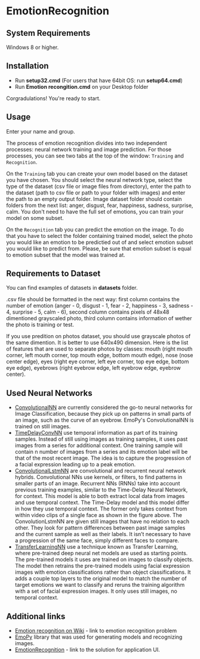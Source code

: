 # EmotionRecognition

## System Requirements
Windows 8 or higher.

## Installation
- Run **setup32.cmd** (For users that have 64bit OS: run **setup64.cmd**)
- Run **Emotion recongition.cmd** on your Desktop folder

Corgradulations! You're ready to start.

## Usage
Enter your name and group.

The process of emotion recognition divides into two independent processes: neural network training and image prediction. For those processes, you can see two tabs at the top of the window: `Training` and `Recognition`.

On the `Training` tab you can create your own model based on the dataset you have chosen. You should select the neural network type, select the type of the dataset (csv file or image files from directory), enter the path to the dataset (path to csv file or path to your folder with images) and enter the path to an empty output folder. Image dataset folder should contain folders from the next list: anger, disgust, fear, happiness, sadness, surprise, calm. You don't need to have the full set of emotions, you can train your model on some subset.

On the `Recognition` tab you can predict the emotion on the image. To do that you have to select the folder containing trained model, select the photo you would like an emotion to be predictied out of and select emotion subset you would like to predict from. Please, be sure that emotion subset is equal to emotion subset that the model was trained at.

## Requirements to Dataset
You can find examples of datasets in **datasets** folder.
 
.csv file should be formatted in the next way: first column contains the number of emotion (anger - 0, disgust - 1, fear - 2, happiness - 3, sadness - 4, surprise - 5, calm - 6), second column contains pixels of 48x48 dimentioned grayscaled photo, third column contains information of wether the photo is training or test.

If you use predition on photos dataset, you should use grayscale photos of the same dimention. It is better to use 640x490 dimension. Here is the list of features that are used to separate photos by classes: mouth (right mouth corner, left mouth corner, top mouth edge, bottom mouth edge), nose (nose center edge), eyes (right eye corner, left eye corner, top eye edge, bottom eye edge), eyebrows (right eyebrow edge, left eyebrow edge, eyebrow center).

## Used Neural Networks
- [ConvolutionalNN](https://medium.com/technologymadeeasy/the-best-explanation-of-convolutional-neural-networks-on-the-internet-fbb8b1ad5df8) are currently considered the go-to neural networks for Image Classification, because they pick up on patterns in small parts of an image, such as the curve of an eyebrow. EmoPy's ConvolutionalNN is trained on still images.
- [TimeDelayConvNN](https://ieeexplore.ieee.org/document/7090979?part=1) use temporal information as part of its training samples. Instead of still using images as training samples, it uses past images from a series for additional context. One training sample will contain n number of images from a series and its emotion label will be that of the most recent image. The idea is to capture the progression of a facial expression leading up to a peak emotion.
- [ConvolutionalLstmNN](https://skymind.ai/wiki/lstm#recurrent) are convolutional and recurrent neural network hybrids. Convolutional NNs use kernels, or filters, to find patterns in smaller parts of an image. Recurrent NNs (RNNs) take into account previous training examples, similar to the Time-Delay Neural Network, for context. This model is able to both extract local data from images and use temporal context. The Time-Delay model and this model differ in how they use temporal context. The former only takes context from within video clips of a single face as shown in the figure above. The ConvolutionLstmNN are given still images that have no relation to each other. They look for pattern differences between past image samples and the current sample as well as their labels. It isn’t necessary to have a progression of the same face, simply different faces to compare.
- [TransferLearningNN](https://www.analyticsvidhya.com/blog/2017/06/transfer-learning-the-art-of-fine-tuning-a-pre-trained-model/) use a technique known as Transfer Learning, where pre-trained deep neural net models are used as starting points. The pre-trained models it uses are trained on images to classify objects. The model then retrains the pre-trained models using facial expression images with emotion classifications rather than object classifications. It adds a couple top layers to the original model to match the number of target emotions we want to classify and reruns the training algorithm with a set of facial expression images. It only uses still images, no temporal context.

## Additional links
- [Emotion recognition on Wiki](https://en.wikipedia.org/wiki/Emotion_recognition) - link to emotion recognition problem
- [EmoPy](https://github.com/thoughtworksarts/EmoPy) library that was used for generating models and recognizing images.
- [EmotionRecognition](https://github.com/ilia97/EmotionRecognition) - link to the solution for application UI.

